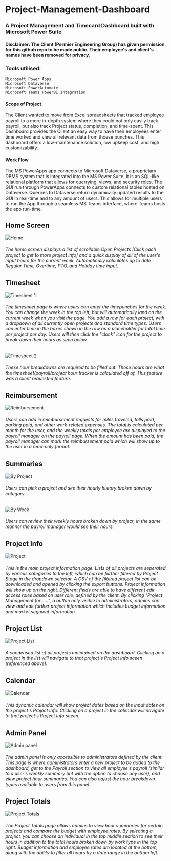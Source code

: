 # Project-Management-Dashboard
### A Project Management and Timecard Dashboard built with Microsoft Power Suite
#### Disclaimer: The Client (Permier Engineering Group) has given permission for this github repo to be made public. Their employee's and client's names have been removed for privacy.

### Tools utilised:
    Microsoft Power Apps
    Microsoft Dataverse
    Microsoft PowerAutomate
    Microsoft Teams PowerBI Integration

#### Scope of Project
The Client wanted to move from Excel spreadsheets that tracked employee payroll to a more in-depth system where they could not only easily track payroll, but also track Project status, completion, and time-spent. This Dashboard provides the Client an easy way to have their employees enter time worked and view all relevant data from thoese punches. This dashboard offers a low-maintenance solution, low upkeep cost, and high customizability.


#### Work Flow
The MS PowerApps app connects to Microsoft Dataverse, a proprietary DBMS system that is integrated into the MS Power Suite. It is an SQL-like relational platform that allows for querrying, views, and security roles. The GUI run through PowerApps connects to custom relational tables hosted on Dataverse. Querries to Dataverse return dynamically updated results to the GUI in real-time and to any amount of users. This allows for multiple users to run the App through a seamless MS Teams interface, where Teams hosts the app run-time.

## Home Screen
![Home](https://user-images.githubusercontent.com/29099473/203427140-76321a1f-c7c2-4e75-a0ef-7c4195e95317.png)

###### The home screen displays a list of scrollable Open Projects [Click each project to get to more project info] and a quick display of all of the user's input hours for the current week. Automatically calculates up to date Regular Time, Overtime, PTO, and Holiday time input.

## Timesheet
![Timesheet 1](https://user-images.githubusercontent.com/29099473/203427177-151e6d07-345a-46f6-a38f-876ec679814f.png)

###### The timesheet page is where users can enter the timepunches for the week. You can change the week in the top left, but will automatically land on the current week when you visit the page. You add a row for each project, with a dropdown of all currently open projects and standard time types. Users can enter time in the boxes shown in the row as a placeholder for total time per project per day. Users will then click the "clock" icon for the project to break-down their hours as seen below.
![Timesheet 2](https://user-images.githubusercontent.com/29099473/203427206-8f07920c-ffad-4399-af11-bc4dfb4e7d8a.png)

###### These hour breakdowns are required to be filled out. These hours are what the timesheet/payroll/project hour tracker is calculated off of. This feature was a client requested feature.

## Reimbursement
![Reimbursement](https://user-images.githubusercontent.com/29099473/203427236-b128caa3-1d06-4dd5-b8bf-606199fa5f34.png)

###### Users can add in reimbursement requests for miles traveled, tolls paid, parking paid, and other work-related expenses. The total is calculated per month for the user, and the weekly totals per employee are displayed to the payroll manager on the payroll page. When the amount has been paid, the payroll manager can mark the reimbursement paid which will show up to the user in a read-only format.

## Summaries
![By Project](https://user-images.githubusercontent.com/29099473/203427283-7ae0be7e-bd88-429b-a46e-b18d3b902e50.png)

###### Users can pick a project and see their hourly history broken down by category.
![By Week](https://user-images.githubusercontent.com/29099473/203427312-eb848b60-b994-467e-a7c8-12ac998b0de5.png)

###### Users can review their weekly hours broken down by project, in the same manner the payroll manager would see their hours.

## Project Info
![Project](https://user-images.githubusercontent.com/29099473/203427331-75c888d9-5263-49ea-95ce-dab53660beb2.png)

###### This is the main project information page. Lists of all projects are seperated by various categories to the left, which can be further filtered by Project Stage in the dropdown selector. A CSV of the filtered project list can be downloaded and opened by clicking the export buttons. Project information will show up on the right. Different fields are able to have different edit access roles based on user role, defined by the client. By clicking "Project Management for .....", a button only visible to administrators, admins can view and edit further project information which includes budget information and market segment information.

## Project List
![Project List](https://user-images.githubusercontent.com/29099473/203427361-75b51298-d4a6-4b4f-8062-1e086b60452a.png)

###### A condensed list of all projects maintained on the dashboard. Clicking on a project in the list will navigate to that project's Project Info sceen (referenced above).

## Calendar
![Calendar](https://user-images.githubusercontent.com/29099473/203427389-17b7a499-eb83-46f3-b12b-4c24743189cc.png)

###### This dynamic calendar will show project dates based on the input dates on the project's Project Info. Clicking on a project in the calendar will navigate to that project's Project Info sceen.

## Admin Panel
![Admin panel](https://user-images.githubusercontent.com/29099473/203427402-6aa56850-de83-41a3-a616-a101c80334bc.png)

###### The admin panel is only accessible to administrators defined by the client. This page is where administrators enter a new project to be added to the dashboard, get to the Payroll section to view all employee's payroll (similar to a user's weekly summary but with the option to choose any user), and view project hour summaries. You can also adjust the hour breakdown types available to users from this panel.

## Project Totals
![Project Totals](https://user-images.githubusercontent.com/29099473/203427439-396887fd-0652-4898-8faf-77be97009f46.png)

###### The Project Totals page allows admins to view hour summaries for certain projects and compare the budget with employee rates. By selecting a project, you can choose an individual in the top middle section to see their hours in addition to the total hours broken down by work type in the top right. Budget information and employee rates are located at the bottom, along with the ability to filter all hours by a date range in the bottom left.
